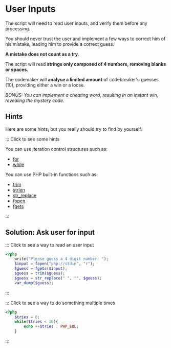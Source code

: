 # User Inputs

The script will need to read user inputs, and verify them before any processing.

You should never trust the user and implement a few ways to correct him of his mistake,
leading him to provide a correct guess.

**A mistake does not count as a try.**  

The script will read **strings only composed of 4 numbers, removing blanks or spaces.**

The codemaker will **analyse a limited amount** of codebreaker's guesses (10), providing either a win or a loose.  

_BONUS: You can implement a cheating word, resulting in an instant win, revealing the mystery code._  

## Hints

Here are some hints, but you really should try to find by yourself.

::: Click to see some hints

You can use iteration control structures such as:

- [for](https://www.php.net/manual/fr/control-structures.for.php)
- [while](https://www.php.net/manual/fr/control-structures.while.php)

You can use PHP built-in functions such as:

- [trim](https://www.php.net/manual/fr/function.trim.php)
- [strlen](https://www.php.net/manual/fr/function.strlen.php)
- [str_replace](https://www.php.net/manual/fr/function.str-replace.php)
- [fopen](https://www.php.net/manual/fr/function.fopen.php)
- [fgets](https://www.php.net/manual/fr/function.fgets.php)

:::

## Solution: Ask user for input

::: Click to see a way to read an user input

```php runnable
<?php
    write("Please guess a 4 digit number: ");
    $input = fopen("php://stdin", "r");
    $guess = fgets($input);
    $guess = trim($guess);
    $guess = str_replace(" ", "", $guess);
    var_dump($guess);
```

:::

::: Click to see a way to do something multiple times

```php runnable
<?php
    $tries = 0;
    while($tries < 10){
        echo ++$tries . PHP_EOL;
    }
```

:::
